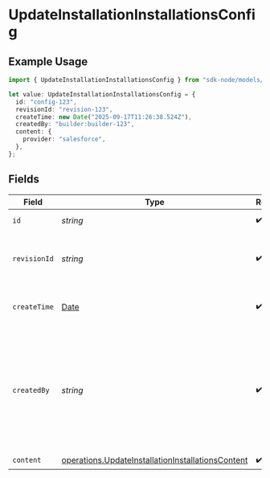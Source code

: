 # UpdateInstallationInstallationsConfig

## Example Usage

```typescript
import { UpdateInstallationInstallationsConfig } from "sdk-node/models/operations";

let value: UpdateInstallationInstallationsConfig = {
  id: "config-123",
  revisionId: "revision-123",
  createTime: new Date("2025-09-17T11:26:38.524Z"),
  createdBy: "builder:builder-123",
  content: {
    provider: "salesforce",
  },
};
```

## Fields

| Field                                                                                                                  | Type                                                                                                                   | Required                                                                                                               | Description                                                                                                            | Example                                                                                                                |
| ---------------------------------------------------------------------------------------------------------------------- | ---------------------------------------------------------------------------------------------------------------------- | ---------------------------------------------------------------------------------------------------------------------- | ---------------------------------------------------------------------------------------------------------------------- | ---------------------------------------------------------------------------------------------------------------------- |
| `id`                                                                                                                   | *string*                                                                                                               | :heavy_check_mark:                                                                                                     | The config ID.                                                                                                         | config-123                                                                                                             |
| `revisionId`                                                                                                           | *string*                                                                                                               | :heavy_check_mark:                                                                                                     | The ID of the revision that this config is based on.                                                                   | revision-123                                                                                                           |
| `createTime`                                                                                                           | [Date](https://developer.mozilla.org/en-US/docs/Web/JavaScript/Reference/Global_Objects/Date)                          | :heavy_check_mark:                                                                                                     | The time the config was created.                                                                                       |                                                                                                                        |
| `createdBy`                                                                                                            | *string*                                                                                                               | :heavy_check_mark:                                                                                                     | The person who created the config, in the format of "consumer:{consumer-id}" or "builder:{builder-id}".                | builder:builder-123                                                                                                    |
| `content`                                                                                                              | [operations.UpdateInstallationInstallationsContent](../../models/operations/updateinstallationinstallationscontent.md) | :heavy_check_mark:                                                                                                     | N/A                                                                                                                    |                                                                                                                        |